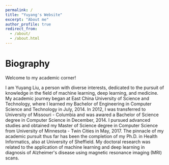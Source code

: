 ```yaml
---
permalink: /
title: "Yuyang's Website"
excerpt: "About me"
author_profile: true
redirect_from: 
  - /about/
  - /about.html
---
```


Biography
======
Welcome to my academic corner!

I am Yuyang Liu, a person with diverse interests, dedicated to the pursuit of knowledge in the field of machine learning, deep learning, and medicine. My academic journey began at East China University of Science and Technology, where I learned my Bachelor of Engineering in Computer Science and Technology in July, 2014. In 2012, I was transferred to University of Missouri - Columbia and was awared a Bachelor of Science degree in Computer Science in December, 2014. I pursued advanced studies and obtained my Master of Science degree in Computer Science from University of Minnesota - Twin Cities in May, 2017. The pinnacle of my academic pursuit thus far has been the completion of my Ph.D. in Health Informatics, also at University of Sheffield. My doctoral research was related to the application of machine learning and deep learning in diagnosis of Alzheimer's disease using magnetic resonance imaging (MRI) scans.
